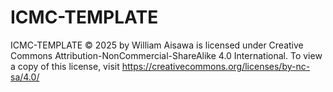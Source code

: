 # ICMC-TEMPLATE
ICMC-TEMPLATE  © 2025 by William Aisawa is licensed under Creative Commons Attribution-NonCommercial-ShareAlike 4.0 International. To view a copy of this license, visit https://creativecommons.org/licenses/by-nc-sa/4.0/
